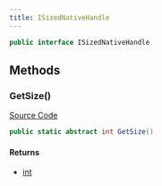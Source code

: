 ```yaml
---
title: ISizedNativeHandle
---
```


```csharp
public interface ISizedNativeHandle
```

## Methods

### GetSize()

[Source Code](https://github.com/swiftly-solution/swiftlys2/blob/beta/managed/src/SwiftlyS2.Shared/Natives/ISizedNativeHandle.cs#L5)

```csharp
public static abstract int GetSize()
```

#### Returns

- [int](https://learn.microsoft.com/dotnet/api/system.int32)


